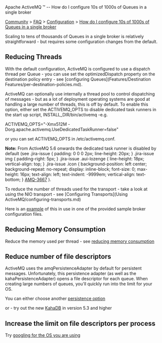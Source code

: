 Apache ActiveMQ ™ -- How do I configure 10s of 1000s of Queues in a single broker 

[Community](community.md) > [FAQ](CommunityCommunity/Community/faq.md) > [Configuration](Community/FAQ/configuration.md) > [How do I configure 10s of 1000s of Queues in a single broker](Community/FAQ/Configuration/how-do-i-configure-10s-of-1000s-of-queues-in-a-single-broker.md)


Scaling to tens of thousands of Queues in a single broker is relatively straightforward - but requires some configuration changes from the default.

Reducing Threads
----------------

With the default configuration, ActiveMQ is configured to use a dispatch thread per Queue - you can use set the optimizedDispatch property on the destination policy entry - see [configuring Queues](Features/Destination Features/per-destination-policies.md).

ActiveMQ can optionally use internally a thread pool to control dispatching of messages - but as a lot of deployment operating systems are good at handling a large number of threads, this is off by default. To enable this option, either set the ACTIVEMQ\_OPTS to disable dedicated task runners in the start up script, INSTALL\_DIR/bin/activemq -e.g.

ACTIVEMQ_OPTS="-Xmx512M -Dorg.apache.activemq.UseDedicatedTaskRunner=false"  

or you can set ACTIVEMQ_OPTS in /etc/activemq.conf.

**Note:** From ActiveMQ 5.6 onwards the dedicated task runner is disabled by default (see .jira-issue { padding: 0 0 0 2px; line-height: 20px; } .jira-issue img { padding-right: 5px; } .jira-issue .aui-lozenge { line-height: 18px; vertical-align: top; } .jira-issue .icon { background-position: left center; background-repeat: no-repeat; display: inline-block; font-size: 0; max-height: 16px; text-align: left; text-indent: -9999em; vertical-align: text-bottom; } [AMQ-3667](https://issues.apache.org/jira/browse/AMQ-3667?src=confmacro) ).

To reduce the number of threads used for the transport - take a look at using the NIO transport - see [Configuring Transports](Using ActiveMQ/configuring-transports.md)

Here is an [example](http://svn.apache.org/repos/asf/activemq/trunk/assembly/src/sample-conf/activemq-scalability.xml) of this in use in one of the provided sample broker configuration files.

Reducing Memory Consumption
---------------------------

Reduce the memory used per thread - see [reducing memory consumption](Community/FAQ/Errors/Exceptions/javalangoutofmemory.md)

Reduce number of file descriptors
---------------------------------

ActiveMQ uses the amqPersistenceAdapter by default for persistent messages. Unfortunately, this persistence adapter (as well as the kahaPersistenceAdapter) opens a file descriptor for each queue. When creating large numbers of queues, you'll quickly run into the limit for your OS.

You can either choose another [persistence option](Features/persistence.md)

or - try out the new [KahaDB](Features/PersistenceFeatures/Persistence/Features/Persistence/kahadb.md) in version 5.3 and higher

Increase the limit on file descriptors per process
--------------------------------------------------

Try [googling for the OS you are using](http://tinyurl.com/o9qs2f)

